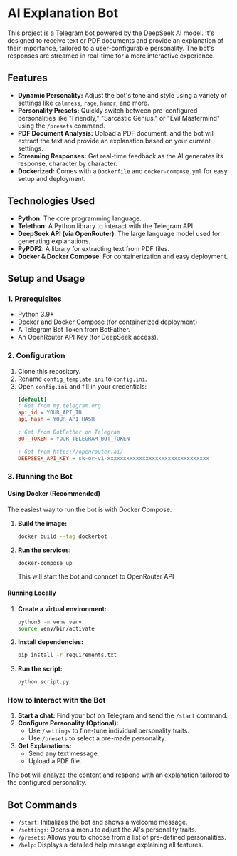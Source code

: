 # AI Explanation Bot

This project is a Telegram bot powered by the DeepSeek AI model. It's designed to receive text or PDF documents and provide an explanation of their importance, tailored to a user-configurable personality. The bot's responses are streamed in real-time for a more interactive experience.

## Features

- **Dynamic Personality:** Adjust the bot's tone and style using a variety of settings like `calmness`, `rage`, `humor`, and more.
- **Personality Presets:** Quickly switch between pre-configured personalities like "Friendly," "Sarcastic Genius," or "Evil Mastermind" using the `/presets` command.
- **PDF Document Analysis:** Upload a PDF document, and the bot will extract the text and provide an explanation based on your current settings.
- **Streaming Responses:** Get real-time feedback as the AI generates its response, character by character.
- **Dockerized:** Comes with a `Dockerfile` and `docker-compose.yml` for easy setup and deployment.

## Technologies Used

- **Python**: The core programming language.
- **Telethon**: A Python library to interact with the Telegram API.
- **DeepSeek API (via OpenRouter)**: The large language model used for generating explanations.
- **PyPDF2**: A library for extracting text from PDF files.
- **Docker & Docker Compose**: For containerization and easy deployment.

## Setup and Usage

### 1. Prerequisites

- Python 3.9+
- Docker and Docker Compose (for containerized deployment)
- A Telegram Bot Token from BotFather.
- An OpenRouter API Key (for DeepSeek access).

### 2. Configuration

1.  Clone this repository.
2.  Rename `config_template.ini` to `config.ini`.
3.  Open `config.ini` and fill in your credentials:
    ```ini
    [default]
    ; Get from my.telegram.org
    api_id = YOUR_API_ID
    api_hash = YOUR_API_HASH

    ; Get from BotFather on Telegram
    BOT_TOKEN = YOUR_TELEGRAM_BOT_TOKEN

    ; Get from https://openrouter.ai/
    DEEPSEEK_API_KEY = sk-or-v1-xxxxxxxxxxxxxxxxxxxxxxxxxxxxxxxx
    ```

### 3. Running the Bot

#### Using Docker (Recommended)

The easiest way to run the bot is with Docker Compose.

1.  **Build the image:**
    ```bash
    docker build --tag dockerbot .
    ```
2.  **Run the services:**
    ```bash
    docker-compose up
    ```
    This will start the bot and conncet to OpenRouter API

#### Running Locally

1.  **Create a virtual environment:**
    ```bash
    python3 -m venv venv
    source venv/bin/activate
    ```
2.  **Install dependencies:**
    ```bash
    pip install -r requirements.txt
    ```
3.  **Run the script:**
    ```bash
    python script.py
    ```

### How to Interact with the Bot

1.  **Start a chat:** Find your bot on Telegram and send the `/start` command.
2.  **Configure Personality (Optional):**
    - Use `/settings` to fine-tune individual personality traits.
    - Use `/presets` to select a pre-made personality.
3.  **Get Explanations:**
    - Send any text message.
    - Upload a PDF file.

The bot will analyze the content and respond with an explanation tailored to the configured personality.

## Bot Commands

- `/start`: Initializes the bot and shows a welcome message.
- `/settings`: Opens a menu to adjust the AI's personality traits.
- `/presets`: Allows you to choose from a list of pre-defined personalities.
- `/help`: Displays a detailed help message explaining all features.
